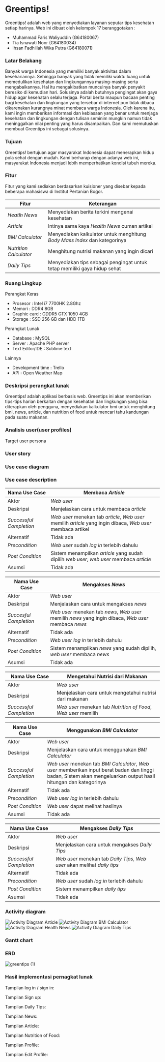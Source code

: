 # Greentips!
Greentips! adalah web yang menyediakan layanan seputar tips kesehatan setiap harinya. Web ini dibuat oleh kelompok 17 beranggotakan :

  - Muhammad Faris Waliyuddin (G64180067)
  - Tia Isnawati Noor (G64180034)
  - Ihsan Fadhillah Wika Putra (G64180071)
### Latar Belakang
Banyak warga Indonesia yang memiliki banyak aktivitas dalam kesehariannya. Sehingga banyak yang tidak memiliki waktu luang untuk memedulikan kesehatan dan lingkungannya masing-masing serta mengabaikannya. Hal itu mengakibatkan munculnya banyak penyakit beresiko di kemudian hari. Solusinya adalah butuhnya pengingat akan gaya hidup agar kesehatan selalu terjaga. Portal berita maupun bacaan penting bagi kesehatan dan lingkungan yang tersebar di internet pun tidak dibaca dikarenakan kurangnya minat membaca warga Indonesia. Oleh karena itu, kami ingin memberikan informasi dan kebiasaan yang benar untuk menjaga kesehatan dan lingkungan dengan tulisan seminim mungkin namun tidak meninggalkan nilai penting yang harus disampaikan. Dan kami memutuskan membuat Greentips ini sebagai solusinya.

### Tujuan
Greentips! bertujuan agar masyarakat Indonesia dapat menerapkan hidup pola sehat dengan mudah. Kami berharap dengan adanya web ini, masyarakat Indonesia menjadi lebih memperhatikan kondisi tubuh mereka.

### Fitur
Fitur yang kami sediakan berdasarkan kuisioner yang disebar kepada beberapa mahasiswa di Institut Pertanian Bogor.

| Fitur | Keterangan |
| ----- | ---------- |
| *Heatlh News* | Menyediakan berita terkini mengenai kesehatan |
| *Article* | Intinya sama kaya *Health News* cuman artikel |
| *BMI Calculator* | Menyediakan kalkulator untuk menghitung *Body Mass Index* dan kategorinya |
| *Nutrition Calculator* | Menghitung nutrisi makanan yang ingin dicari |
| *Daily Tips* | Menyediakan tips sebagai pengingat untuk tetap memiliki gaya hidup sehat |

### Ruang Lingkup
Perangkat Keras 
- Prosesor 	: Intel i7 7700HK 2.8Ghz
- Memori	: DDR4 8GB
- Graphic card 	: GDDR5 GTX 1050 4GB
- Storage 	: SSD 256 GB dan HDD 1TB

Perangkat Lunak 				
- Database 		: MySQL
- Server 			: Apache PHP server
- Text Editor/IDE	: Sublime text

Lainnya 
- Development time 	: Trello
- API			: Open Weather Map

### Deskripsi perangkat lunak
Greentips! adalah aplikasi berbasis web. Greentips ini akan memberikan tips-tips harian berkaitan dengan kesehatan dan lingkungan yang bisa diterapkan oleh pengguna, menyediakan kalkulator bmi untuk menghitung bmi, news, article, dan nutrition of food untuk mencari tahu kandungan pada suatu makanan.

### Analisis user(user profiles)
Target user 
persona

### User story


### Use case diagram


### Use case description

| Nama Use Case | Membaca *Article* |
| ------------- | --------------- |
| Aktor | *Web user* |
| Deskripsi | Menjelaskan cara untuk membaca *article* |
| *Successful Completion* | *Web user* menekan tab *article*, *Web user* memilih *article* yang ingin dibaca, *Web user* membaca artikel |
| Alternatif | Tidak ada |
| *Precondition* | *Web user* sudah *log in* terlebih dahulu |
| *Post Condition* | Sistem menampilkan *article* yang sudah dipilih *web user*, *web user* membaca *article* |
| Asumsi | Tidak ada |

| Nama Use Case | Mengakses *News* |
| ------------- | ---------------- |
| Aktor | *Web user* |
| Deskripsi | Menjelaskan cara untuk mengakses *news* |
| *Succesful Completion* | *Web user* menekan tab *news*, *Web user* memilih *news* yang ingin dibaca, *Web user* membaca *news* | 
| Alternatif | Tidak ada |
| *Precondition* | *Web user log in* terlebih dahulu |
| *Post Condition* | Sistem menampilkan *news* yang sudah dipilih, *web user* membaca *news* |
| Asumsi | Tidak ada | 

| Nama Use Case | Mengetahui Nutrisi dari Makanan | 
| ------------ | ------------------------------- |
| Aktor | *Web user* |
| Deskripsi | Menjelaskan cara untuk mengetahui nutrisi dari makanan |
| *Successful Completion* | *Web user* menekan tab *Nutrition of Food*, *Web user* memilih |

| Nama Use Case | Menggunakan *BMI Calculator* | 
| ------------- | ---------------------------- | 
| Aktor | *Web user* |
| Deskripsi | Menjelaskan cara untuk menggunakan *BMI Calculator* |
| *Successful Completion* | *Web user* menekan tab *BMI Calculator*, *Web user* memberikan input berat badan dan tinggi badan, Sistem akan mengeluarkan output hasil hitungan dan kategorinya |
| Alternatif | Tidak ada |
| *Precondition* | *Web user log in* terlebih dahulu |
| *Post Condition* | *Web user* dapat melihat hasilnya |
| Asumsi | Tidak ada |

| Nama Use Case | Mengakses *Daily Tips* |
| ------------- | ---------------------- |
| Aktor | *Web user* | 
| Deskripsi | Menjelaskan cara untuk mengakses *Daily Tips* |
| *Successful Completion* | *Web user* menekan tab *Daily Tips*, *Web user* akan melihat *daily tips* |
| Alternatif | Tidak ada |
| *Precondition* | *Web user* sudah *log in* terlebih dahulu |
| *Post Condition* | Sistem menampilkan *daily tips* |
| Asumsi | Tidak ada |




### Activity diagram
![Activity Diagram Article](https://user-images.githubusercontent.com/54407018/82315668-d5ba1200-99f5-11ea-99e8-98fd5433f07c.png)
![Activity Diagram BMI Calculator](https://user-images.githubusercontent.com/54407018/82315986-5c6eef00-99f6-11ea-8628-1917f655d814.png)
![Activity Diagram Health News](https://user-images.githubusercontent.com/54407018/82316544-2716d100-99f7-11ea-9aa7-5320a2b3e81d.png)
![Activity Diagram Daily Tips](https://user-images.githubusercontent.com/54407018/82317307-3cd8c600-99f8-11ea-958d-122b4559ab0a.png)

### Gantt chart

### ERD
![greentips (1)](https://user-images.githubusercontent.com/54407018/82300215-b49af680-99e0-11ea-931f-d9c8eadefcde.png)
### Hasil implementasi pernagkat lunak
Tampilan log in / sign in:

Tampilan Sign up:

Tampilan Daily Tips:
 
Tampilan News:

Tampilan Article:

Tampilan Nutrition of Food:

Tampilan Profile:

Tampilan Edit Profile:
